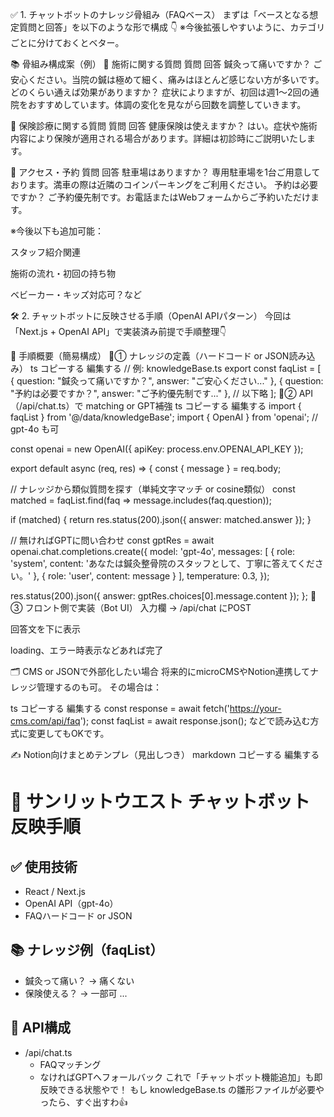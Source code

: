 ✅ 1. チャットボットのナレッジ骨組み（FAQベース）
まずは「ベースとなる想定質問と回答」を以下のような形で構成 👇
※今後拡張しやすいように、カテゴリごとに分けておくとベター。

📚 骨組み構成案（例）
🔸 施術に関する質問
質問	回答
鍼灸って痛いですか？	ご安心ください。当院の鍼は極めて細く、痛みはほとんど感じない方が多いです。
どのくらい通えば効果がありますか？	症状によりますが、初回は週1〜2回の通院をおすすめしています。体調の変化を見ながら回数を調整していきます。

🔸 保険診療に関する質問
質問	回答
健康保険は使えますか？	はい。症状や施術内容により保険が適用される場合があります。詳細は初診時にご説明いたします。

🔸 アクセス・予約
質問	回答
駐車場はありますか？	専用駐車場を1台ご用意しております。満車の際は近隣のコインパーキングをご利用ください。
予約は必要ですか？	ご予約優先制です。お電話またはWebフォームからご予約いただけます。

※今後以下も追加可能：

スタッフ紹介関連

施術の流れ・初回の持ち物

ベビーカー・キッズ対応可？など

🛠️ 2. チャットボットに反映させる手順（OpenAI APIパターン）
今回は「Next.js + OpenAI API」で実装済み前提で手順整理👇

🔧 手順概要（簡易構成）
🔹① ナレッジの定義（ハードコード or JSON読み込み）
ts
コピーする
編集する
// 例: knowledgeBase.ts
export const faqList = [
  { question: "鍼灸って痛いですか？", answer: "ご安心ください..." },
  { question: "予約は必要ですか？", answer: "ご予約優先制です..." },
  // 以下略
];
🔹② API（/api/chat.ts）で matching or GPT補強
ts
コピーする
編集する
import { faqList } from '@/data/knowledgeBase';
import { OpenAI } from 'openai'; // gpt-4o も可

const openai = new OpenAI({ apiKey: process.env.OPENAI_API_KEY });

export default async (req, res) => {
  const { message } = req.body;

  // ナレッジから類似質問を探す（単純文字マッチ or cosine類似）
  const matched = faqList.find(faq => message.includes(faq.question));

  if (matched) {
    return res.status(200).json({ answer: matched.answer });
  }

  // 無ければGPTに問い合わせ
  const gptRes = await openai.chat.completions.create({
    model: 'gpt-4o',
    messages: [
      { role: 'system', content: 'あなたは鍼灸整骨院のスタッフとして、丁寧に答えてください。' },
      { role: 'user', content: message }
    ],
    temperature: 0.3,
  });

  res.status(200).json({ answer: gptRes.choices[0].message.content });
};
🧪③ フロント側で実装（Bot UI）
入力欄 → /api/chat にPOST

回答文を下に表示

loading、エラー時表示などあれば完了

🗂️ CMS or JSONで外部化したい場合
将来的にmicroCMSやNotion連携してナレッジ管理するのも可。
その場合は：

ts
コピーする
編集する
const response = await fetch('https://your-cms.com/api/faq');
const faqList = await response.json();
などで読み込む方式に変更してもOKです。

✍️ Notion向けまとめテンプレ（見出しつき）
markdown
コピーする
編集する
# 🧠 サンリットウエスト チャットボット反映手順

## ✅ 使用技術
- React / Next.js
- OpenAI API（gpt-4o）
- FAQハードコード or JSON

## 📚 ナレッジ例（faqList）
- 鍼灸って痛い？ → 痛くない
- 保険使える？ → 一部可
...

## 🔧 API構成
- /api/chat.ts
  - FAQマッチング
  - なければGPTへフォールバック
これで「チャットボット機能追加」も即反映できる状態やで！
もし knowledgeBase.ts の雛形ファイルが必要やったら、すぐ出すわ👍